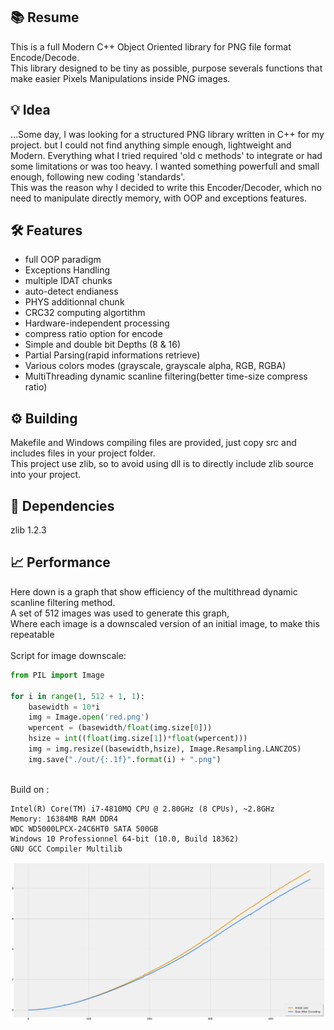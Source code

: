 <h2>📚 Resume</h2>

This is a full Modern C++ Object Oriented library for PNG file format Encode/Decode.<br>
This library designed to be tiny as possible, purpose severals functions that make easier Pixels Manipulations inside PNG images.

<h2>💡 Idea</h2>

...Some day, I was looking for a structured PNG library written in C++ for my project. but I could not find anything simple enough, lightweight and Modern. Everything what I tried required 'old c methods' to integrate or had some limitations or was too heavy. I wanted something powerfull and small enough, following new coding 'standards'. <br>This was the reason why I decided to write this Encoder/Decoder, which no need to manipulate directly memory, with OOP and exceptions features. 

<h2>🛠️ Features</h2>

- full OOP paradigm
- Exceptions Handling
- multiple IDAT chunks
- auto-detect endianess
- PHYS additionnal chunk
- CRC32 computing algortithm
- Hardware-independent processing
- compress ratio option for encode 
- Simple and double bit Depths (8 & 16)
- Partial Parsing(rapid informations retrieve)
- Various colors modes (grayscale, grayscale alpha, RGB, RGBA)
- MultiThreading dynamic scanline filtering(better time-size compress ratio)  

<h2>⚙️ Building</h2>
Makefile and Windows compiling files are provided, just copy src and includes files in your project folder.<br>
This project use zlib, so to avoid using dll is to directly include zlib source into your project. 

<h2>🏴󠁶󠁥󠁷󠁿 Dependencies </h2>
zlib 1.2.3 

<h2>📈 Performance</h2>
Here down is a graph that show efficiency of the multithread dynamic scanline filtering method.<br>
A set of 512 images was used to generate this graph,<br>
Where each image is a downscaled version of an initial image, to make this repeatable<br><br>
Script for image downscale:

```python
from PIL import Image

for i in range(1, 512 + 1, 1): 
    basewidth = 10*i
    img = Image.open('red.png')
    wpercent = (basewidth/float(img.size[0]))
    hsize = int((float(img.size[1])*float(wpercent)))
    img = img.resize((basewidth,hsize), Image.Resampling.LANCZOS)
    img.save("./out/{:.1f}".format(i) + ".png")
```
<br>Build on :
```console
Intel(R) Core(TM) i7-4810MQ CPU @ 2.80GHz (8 CPUs), ~2.8GHz
Memory: 16384MB RAM DDR4
WDC WD5000LPCX-24C6HT0 SATA 500GB
Windows 10 Professionnel 64-bit (10.0, Build 18362)
GNU GCC Compiler Multilib
```

<img src="dynamic_filter.svg" alt="Dynamic Scanline Graph">
